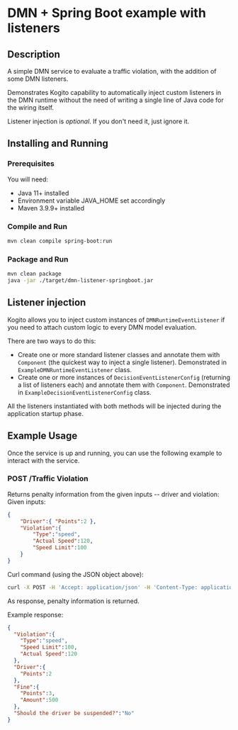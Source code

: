 # DMN + Spring Boot example with listeners

## Description

A simple DMN service to evaluate a traffic violation, with the addition of some DMN listeners.

Demonstrates Kogito capability to automatically inject custom listeners in the DMN runtime without the need of writing a single line of Java code for the wiring itself.

Listener injection is _optional_. If you don't need it, just ignore it.

## Installing and Running

### Prerequisites

You will need:
  - Java 11+ installed
  - Environment variable JAVA_HOME set accordingly
  - Maven 3.9.9+ installed

### Compile and Run

```sh
mvn clean compile spring-boot:run
```

### Package and Run

```sh
mvn clean package
java -jar ./target/dmn-listener-springboot.jar
```

## Listener injection

Kogito allows you to inject custom instances of `DMNRuntimeEventListener` if you need to attach custom logic to every DMN model evaluation.

There are two ways to do this:
* Create one or more standard listener classes and annotate them with `Component` (the quickest way to inject a single listener). Demonstrated in `ExampleDMNRuntimeEventListener` class.
* Create one or more instances of `DecisionEventListenerConfig` (returning a list of listeners each) and annotate them with `Component`. Demonstrated in `ExampleDecisionEventListenerConfig` class.

All the listeners instantiated with both methods will be injected during the application startup phase.

## Example Usage

Once the service is up and running, you can use the following example to interact with the service.

### POST /Traffic Violation

Returns penalty information from the given inputs -- driver and violation:
Given inputs:

```json
{
    "Driver":{ "Points":2 },
    "Violation":{
        "Type":"speed",
        "Actual Speed":120,
        "Speed Limit":100
    }
}
```

Curl command (using the JSON object above):

```sh
curl -X POST -H 'Accept: application/json' -H 'Content-Type: application/json' -d '{"Driver":{"Points":2},"Violation":{"Type":"speed","Actual Speed":120,"Speed Limit":100}}' http://localhost:8080/Traffic%20Violation
```

As response, penalty information is returned.

Example response:
```json
{
  "Violation":{
    "Type":"speed",
    "Speed Limit":100,
    "Actual Speed":120
  },
  "Driver":{
    "Points":2
  },
  "Fine":{
    "Points":3,
    "Amount":500
  },
  "Should the driver be suspended?":"No"
}
```
